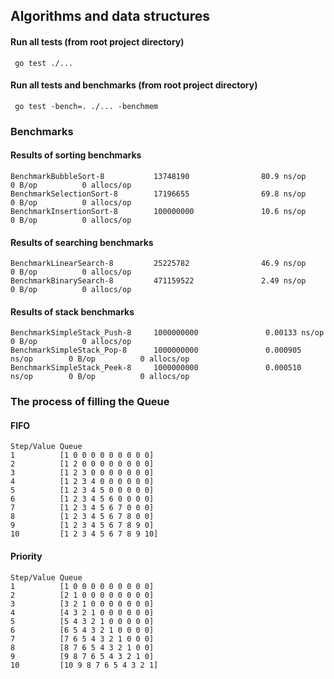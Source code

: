 ## Algorithms and data structures

#### Run all tests (from root project directory)
```
 go test ./...
```

#### Run all tests and benchmarks (from root project directory)
```
 go test -bench=. ./... -benchmem
```

### Benchmarks
#### Results of sorting benchmarks
```
BenchmarkBubbleSort-8           13748190                80.9 ns/op             0 B/op          0 allocs/op
BenchmarkSelectionSort-8        17196655                69.8 ns/op             0 B/op          0 allocs/op
BenchmarkInsertionSort-8        100000000               10.6 ns/op             0 B/op          0 allocs/op
```

#### Results of searching benchmarks
```
BenchmarkLinearSearch-8         25225782                46.9 ns/op             0 B/op          0 allocs/op
BenchmarkBinarySearch-8         471159522               2.49 ns/op             0 B/op          0 allocs/op
```

#### Results of stack benchmarks
```
BenchmarkSimpleStack_Push-8     1000000000               0.00133 ns/op         0 B/op          0 allocs/op
BenchmarkSimpleStack_Pop-8      1000000000               0.000905 ns/op        0 B/op          0 allocs/op
BenchmarkSimpleStack_Peek-8     1000000000               0.000510 ns/op        0 B/op          0 allocs/op
```

### The process of filling the Queue
#### FIFO
```
Step/Value Queue
1          [1 0 0 0 0 0 0 0 0 0]
2          [1 2 0 0 0 0 0 0 0 0]
3          [1 2 3 0 0 0 0 0 0 0]
4          [1 2 3 4 0 0 0 0 0 0]
5          [1 2 3 4 5 0 0 0 0 0]
6          [1 2 3 4 5 6 0 0 0 0]
7          [1 2 3 4 5 6 7 0 0 0]
8          [1 2 3 4 5 6 7 8 0 0]
9          [1 2 3 4 5 6 7 8 9 0]
10         [1 2 3 4 5 6 7 8 9 10]
```

#### Priority
```
Step/Value Queue
1          [1 0 0 0 0 0 0 0 0 0]
2          [2 1 0 0 0 0 0 0 0 0]
3          [3 2 1 0 0 0 0 0 0 0]
4          [4 3 2 1 0 0 0 0 0 0]
5          [5 4 3 2 1 0 0 0 0 0]
6          [6 5 4 3 2 1 0 0 0 0]
7          [7 6 5 4 3 2 1 0 0 0]
8          [8 7 6 5 4 3 2 1 0 0]
9          [9 8 7 6 5 4 3 2 1 0]
10         [10 9 8 7 6 5 4 3 2 1]
```